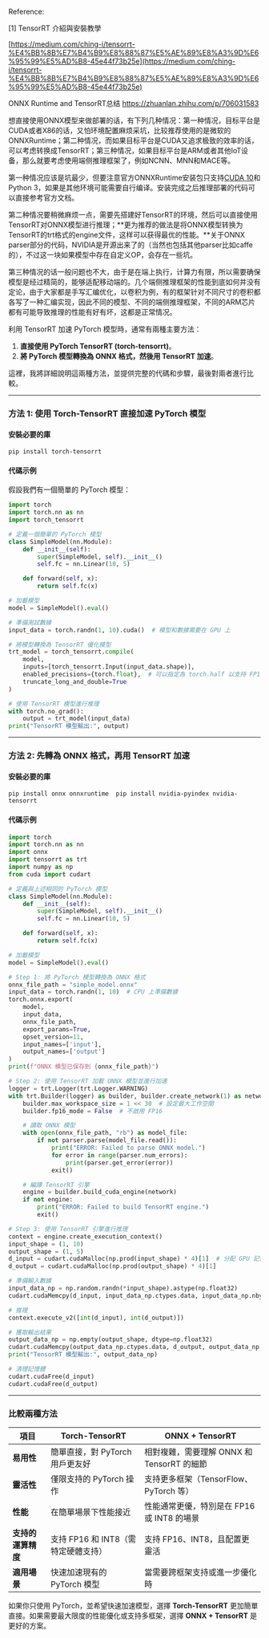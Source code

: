 
Reference:

[1] TensorRT 介紹與安裝教學

[https://medium.com/ching-i/tensorrt-%E4%BB%8B%E7%B4%B9%E8%88%87%E5%AE%89%E8%A3%9D%E6%95%99%E5%AD%B8-45e44f73b25e](https://medium.com/ching-i/tensorrt-%E4%BB%8B%E7%B4%B9%E8%88%87%E5%AE%89%E8%A3%9D%E6%95%99%E5%AD%B8-45e44f73b25e)


ONNX Runtime and TensorRT总结
https://zhuanlan.zhihu.com/p/706031583

想直接使用ONNX模型来做部署的话，有下列几种情况：第一种情况，目标平台是CUDA或者X86的话，又怕环境配置麻烦采坑，比较推荐使用的是微软的ONNXRuntime；第二种情况，而如果目标平台是CUDA又追求极致的效率的话，可以考虑转换成TensorRT；第三种情况，如果目标平台是ARM或者其他IoT设备，那么就要考虑使用端侧推理框架了，例如NCNN、MNN和MACE等。

第一种情况应该是坑最少，但要注意官方ONNXRuntime安装包只支持[CUDA 10](https://zhida.zhihu.com/search?content_id=245026964&content_type=Article&match_order=1&q=CUDA+10&zhida_source=entity)和Python 3，如果是其他环境可能需要自行编译。安装完成之后推理部署的代码可以直接参考官方文档。

第二种情况要稍微麻烦一点，需要先搭建好TensorRT的环境，然后可以直接使用TensorRT对ONNX模型进行推理；**更为推荐的做法是将ONNX模型转换为TensorRT的trt格式的engine文件，这样可以获得最优的性能。**关于ONNX parser部分的代码，NVIDIA是开源出来了的（当然也包括其他parser比如caffe的），不过这一块如果模型中存在自定义OP，会存在一些坑。

第三种情况的话一般问题也不大，由于是在端上执行，计算力有限，所以需要确保模型是经过精简的，能够适配移动端的。几个端侧推理框架的性能到底如何并没有定论，由于大家都是手写汇编优化，以卷积为例，有的框架针对不同尺寸的卷积都各写了一种汇编实现，因此不同的模型、不同的端侧推理框架，不同的ARM芯片都有可能导致推理的性能有好有坏，这都是正常情况。


利用 TensorRT 加速 PyTorch 模型時，通常有兩種主要方法：

1. **直接使用 PyTorch TensorRT (torch-tensorrt)**。
2. **將 PyTorch 模型轉換為 ONNX 格式，然後用 TensorRT 加速**。

這裡，我將詳細說明這兩種方法，並提供完整的代碼和步驟，最後對兩者進行比較。

---

### 方法 1: 使用 Torch-TensorRT 直接加速 PyTorch 模型

#### 安裝必要的庫

`pip install torch-tensorrt`

#### 代碼示例

假設我們有一個簡單的 PyTorch 模型：
```python
import torch
import torch.nn as nn
import torch_tensorrt

# 定義一個簡單的 PyTorch 模型
class SimpleModel(nn.Module):
    def __init__(self):
        super(SimpleModel, self).__init__()
        self.fc = nn.Linear(10, 5)

    def forward(self, x):
        return self.fc(x)

# 加載模型
model = SimpleModel().eval()

# 準備測試數據
input_data = torch.randn(1, 10).cuda()  # 模型和數據需要在 GPU 上

# 將模型轉換為 TensorRT 優化模型
trt_model = torch_tensorrt.compile(
    model,
    inputs=[torch_tensorrt.Input(input_data.shape)],
    enabled_precisions={torch.float},  # 可以指定為 torch.half 以支持 FP16
    truncate_long_and_double=True
)

# 使用 TensorRT 模型進行推理
with torch.no_grad():
    output = trt_model(input_data)
print("TensorRT 模型輸出:", output)

```

---

### 方法 2: 先轉為 ONNX 格式，再用 TensorRT 加速

#### 安裝必要的庫

`pip install onnx onnxruntime 
pip install nvidia-pyindex nvidia-tensorrt`

#### 代碼示例
```python
import torch
import torch.nn as nn
import onnx
import tensorrt as trt
import numpy as np
from cuda import cudart

# 定義與上述相同的 PyTorch 模型
class SimpleModel(nn.Module):
    def __init__(self):
        super(SimpleModel, self).__init__()
        self.fc = nn.Linear(10, 5)

    def forward(self, x):
        return self.fc(x)

# 加載模型
model = SimpleModel().eval()

# Step 1: 將 PyTorch 模型轉換為 ONNX 格式
onnx_file_path = "simple_model.onnx"
input_data = torch.randn(1, 10)  # CPU 上準備數據
torch.onnx.export(
    model,
    input_data,
    onnx_file_path,
    export_params=True,
    opset_version=11,
    input_names=['input'],
    output_names=['output']
)
print(f"ONNX 模型已保存到 {onnx_file_path}")

# Step 2: 使用 TensorRT 加載 ONNX 模型並進行加速
logger = trt.Logger(trt.Logger.WARNING)
with trt.Builder(logger) as builder, builder.create_network(1) as network, trt.OnnxParser(network, logger) as parser:
    builder.max_workspace_size = 1 << 30  # 設定最大工作空間
    builder.fp16_mode = False  # 不啟用 FP16

    # 讀取 ONNX 模型
    with open(onnx_file_path, "rb") as model_file:
        if not parser.parse(model_file.read()):
            print("ERROR: Failed to parse ONNX model.")
            for error in range(parser.num_errors):
                print(parser.get_error(error))
            exit()

    # 編譯 TensorRT 引擎
    engine = builder.build_cuda_engine(network)
    if not engine:
        print("ERROR: Failed to build TensorRT engine.")
        exit()

# Step 3: 使用 TensorRT 引擎進行推理
context = engine.create_execution_context()
input_shape = (1, 10)
output_shape = (1, 5)
d_input = cudart.cudaMalloc(np.prod(input_shape) * 4)[1]  # 分配 GPU 記憶體
d_output = cudart.cudaMalloc(np.prod(output_shape) * 4)[1]

# 準備輸入數據
input_data_np = np.random.randn(*input_shape).astype(np.float32)
cudart.cudaMemcpy(d_input, input_data_np.ctypes.data, input_data_np.nbytes, cudart.cudaMemcpyKind.cudaMemcpyHostToDevice)

# 推理
context.execute_v2([int(d_input), int(d_output)])

# 獲取輸出結果
output_data_np = np.empty(output_shape, dtype=np.float32)
cudart.cudaMemcpy(output_data_np.ctypes.data, d_output, output_data_np.nbytes, cudart.cudaMemcpyKind.cudaMemcpyDeviceToHost)
print("TensorRT 模型輸出:", output_data_np)

# 清理記憶體
cudart.cudaFree(d_input)
cudart.cudaFree(d_output)

```

---

### 比較兩種方法

|**項目**|**Torch-TensorRT**|**ONNX + TensorRT**|
|---|---|---|
|**易用性**|簡單直接，對 PyTorch 用戶更友好|相對複雜，需要理解 ONNX 和 TensorRT 的細節|
|**靈活性**|僅限支持的 PyTorch 操作|支持更多框架（TensorFlow、PyTorch 等）|
|**性能**|在簡單場景下性能接近|性能通常更優，特別是在 FP16 或 INT8 的場景|
|**支持的運算精度**|支持 FP16 和 INT8（需特定硬體支持）|支持 FP16、INT8，且配置更靈活|
|**適用場景**|快速加速現有的 PyTorch 模型|當需要跨框架支持或進一步優化時|

如果你只使用 PyTorch，並希望快速加速模型，選擇 **Torch-TensorRT** 更加簡單直接。如果需要最大限度的性能優化或支持多框架，選擇 **ONNX + TensorRT** 是更好的方案。